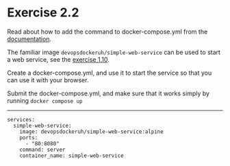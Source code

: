 # Exercise 2.2

Read about how to add the command to docker-compose.yml from the [documentation](https://docs.docker.com/compose/compose-file/05-services/#command).

The familiar image `devopsdockeruh/simple-web-service` can be used to start a web service, see the [exercise 1.10](./1.10.md).

Create a docker-compose.yml, and use it to start the service so that you can use it with your browser.

Submit the docker-compose.yml, and make sure that it works simply by running `docker compose up`

---
```
services:
  simple-web-service:
    image: devopsdockeruh/simple-web-service:alpine
    ports:
      - "80:8080"
    command: server
    container_name: simple-web-service
```

